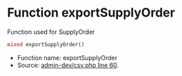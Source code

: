 Function exportSupplyOrder
===========================

Function used for SupplyOrder



```php
mixed exportSupplyOrder()
```

* Function name: exportSupplyOrder
* Source: [admin-dev/csv.php line 60](https://github.com/PrestaShop/PrestaShop/blob/1.5.0.2/admin-dev/csv.php#L60).


